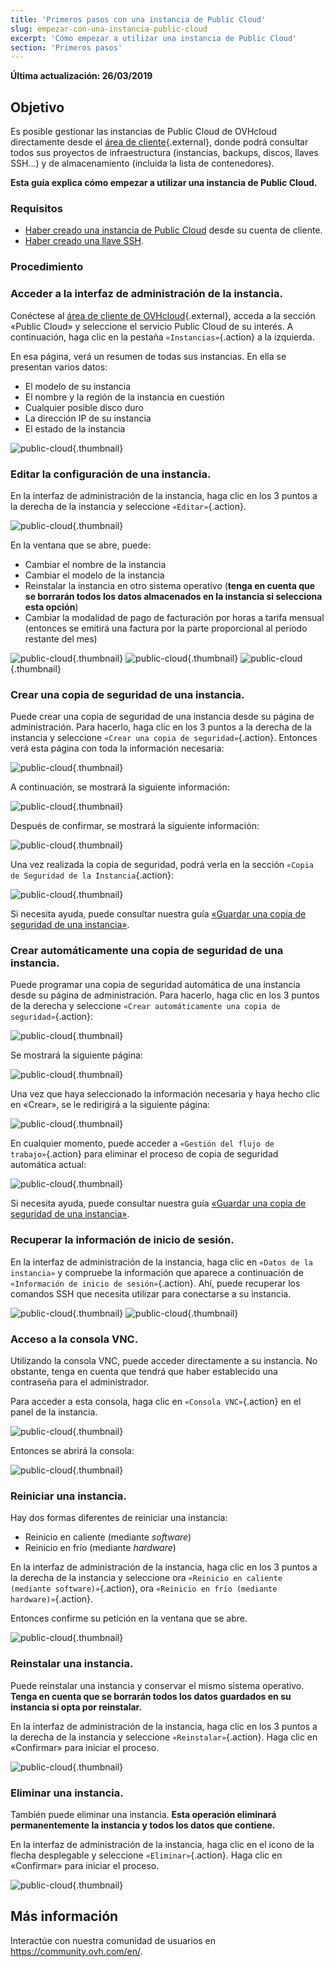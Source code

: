 ```yaml
---
title: 'Primeros pasos con una instancia de Public Cloud'
slug: empezar-con-una-instancia-public-cloud
excerpt: 'Cómo empezar a utilizar una instancia de Public Cloud'
section: 'Primeros pasos'
---
```


**Última actualización: 26/03/2019**

## Objetivo

Es posible gestionar las instancias de Public Cloud de OVHcloud directamente desde el [área de cliente](https://www.ovh.com/auth/?action=gotomanager){.external}, donde podrá consultar todos sus proyectos de infraestructura (instancias, backups, discos, llaves SSH...) y de almacenamiento (incluida la lista de contenedores).

**Esta guía explica cómo empezar a utilizar una instancia de Public Cloud.**

### Requisitos

- [Haber creado una instancia de Public Cloud](../crear_una_instancia_desde_el_area_de_cliente_de_ovh/) desde su cuenta de cliente.
- [Haber creado una llave SSH](../crear-llave-ssh/).

### Procedimiento

### Acceder a la interfaz de administración de la instancia.

Conéctese al [área de cliente de OVHcloud](https://www.ovh.com/auth/?action=gotomanager){.external}, acceda a la sección «Public Cloud» y seleccione el servicio Public Cloud de su interés. A continuación, haga clic en la pestaña `«Instancias»`{.action} a la izquierda.

En esa página, verá un resumen de todas sus instancias. En ella se presentan varios datos:

- El modelo de su instancia
- El nombre y la región de la instancia en cuestión
- Cualquier posible disco duro
- La dirección IP de su instancia
- El estado de la instancia

![public-cloud](images/compute.png){.thumbnail}

### Editar la configuración de una instancia.

En la interfaz de administración de la instancia, haga clic en los 3 puntos a la derecha de la instancia y seleccione `«Editar»`{.action}.

![public-cloud](images/edit.png){.thumbnail}

En la ventana que se abre, puede:

- Cambiar el nombre de la instancia
- Cambiar el modelo de la instancia 
- Reinstalar la instancia en otro sistema operativo (**tenga en cuenta que se borrarán todos los datos almacenados en la instancia si selecciona esta opción**)
- Cambiar la modalidad de pago de facturación por horas a tarifa mensual (entonces se emitirá una factura por la parte proporcional al período restante del mes)

![public-cloud](images/edit1.png){.thumbnail}
![public-cloud](images/edit2.png){.thumbnail}
![public-cloud](images/edit3.png){.thumbnail}

### Crear una copia de seguridad de una instancia.

Puede crear una copia de seguridad de una instancia desde su página de administración.  Para hacerlo, haga clic en los 3 puntos a la derecha de la instancia y seleccione `«Crear una copia de seguridad»`{.action}. Entonces verá esta página con toda la información necesaria: 

![public-cloud](images/backup.png){.thumbnail}

A continuación, se mostrará la siguiente información: 

![public-cloud](images/backup1.png){.thumbnail}

Después de confirmar, se mostrará la siguiente información:

![public-cloud](images/backup2.png){.thumbnail}

Una vez realizada la copia de seguridad, podrá verla en la sección `«Copia de Seguridad de la Instancia`{.action}: 

![public-cloud](images/backup3.png){.thumbnail}

Si necesita ayuda, puede consultar nuestra guía [«Guardar una copia de seguridad de una instancia»](../guardar_copia_de_seguridad_de_una_instancia/).

### Crear automáticamente una copia de seguridad de una instancia.

Puede programar una copia de seguridad automática de una instancia desde su página de administración. Para hacerlo, haga clic en los 3 puntos de la derecha y seleccione `«Crear automáticamente una copia de seguridad»`{.action}: 

![public-cloud](images/backupauto.png){.thumbnail}

Se mostrará la siguiente página: 

![public-cloud](images/backupauto1.png){.thumbnail}

Una vez que haya seleccionado la información necesaria y haya hecho clic en «Crear», se le redirigirá a la siguiente página: 

![public-cloud](images/backupauto2.png){.thumbnail}

En cualquier momento, puede acceder a `«Gestión del flujo de trabajo»`{.action} para eliminar el proceso de copia de seguridad automática actual: 

![public-cloud](images/backupautodelete.png){.thumbnail}

Si necesita ayuda, puede consultar nuestra guía [«Guardar una copia de seguridad de una instancia»](../guardar_copia_de_seguridad_de_una_instancia/). 

### Recuperar la información de inicio de sesión.

En la interfaz de administración de la instancia, haga clic en `«Datos de la instancia»` y compruebe la información que aparece a continuación de `«Información de inicio de sesión»`{.action}. Ahí, puede recuperar los comandos SSH que necesita utilizar para conectarse a su instancia.

![public-cloud](images/instancedetails1.png){.thumbnail}
![public-cloud](images/instancedetails.png){.thumbnail}

### Acceso a la consola VNC.

Utilizando la consola VNC, puede acceder directamente a su instancia. No obstante, tenga en cuenta que tendrá que haber establecido una contraseña para el administrador.

Para acceder a esta consola, haga clic en `«Consola VNC»`{.action} en el panel de la instancia.

![public-cloud](images/vnc.png){.thumbnail}

Entonces se abrirá la consola:

![public-cloud](images/vnc1.png){.thumbnail}

### Reiniciar una instancia.

Hay dos formas diferentes de reiniciar una instancia:

- Reinicio en caliente (mediante <i>software</i>)
- Reinicio en frío (mediante <i>hardware</i>)

En la interfaz de administración de la instancia, haga clic en los 3 puntos a la derecha de la instancia y seleccione ora `«Reinicio en caliente (mediante software)»`{.action}, ora `«Reinicio en frío (mediante hardware)»`{.action}.

Entonces confirme su petición en la ventana que se abre.

![public-cloud](images/reboot.png){.thumbnail}

### Reinstalar una instancia.

Puede reinstalar una instancia y conservar el mismo sistema operativo. **Tenga en cuenta que se borrarán todos los datos guardados en su instancia si opta por reinstalar.**

En la interfaz de administración de la instancia, haga clic en los 3 puntos a la derecha de la instancia y seleccione `«Reinstalar»`{.action}. Haga clic en «Confirmar» para iniciar el proceso.

![public-cloud](images/reinstall.png){.thumbnail}

### Eliminar una instancia.

También puede eliminar una instancia. **Esta operación eliminará permanentemente la instancia y todos los datos que contiene.**

En la interfaz de administración de la instancia, haga clic en el icono de la flecha desplegable y seleccione `«Eliminar»`{.action}. Haga clic en «Confirmar» para iniciar el proceso. 

![public-cloud](images/delete.png){.thumbnail}

## Más información

Interactúe con nuestra comunidad de usuarios en <https://community.ovh.com/en/>.